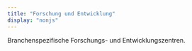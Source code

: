 ```yaml
---
title: "Forschung und Entwicklung"
display: "nonjs"
---
```


Branchenspezifische Forschungs- und Entwicklungszentren.

